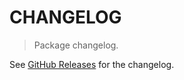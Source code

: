 # CHANGELOG

> Package changelog.

See [GitHub Releases](https://github.com/stdlib-js/object-ctor/releases) for the changelog.